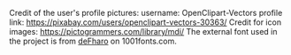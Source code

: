Credit of the user's profile pictures: username: OpenClipart-Vectors profile link: https://pixabay.com/users/openclipart-vectors-30363/
Credit for icon images: https://pictogrammers.com/library/mdi/
The external font used in the project is from [deFharo](https://www.1001fonts.com/users/defharo/) on 1001fonts.com.